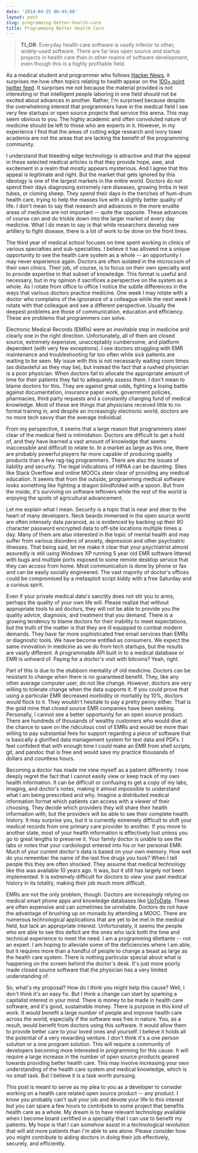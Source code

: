 ```yaml
---
date: '2014-04-15 00:44:00'
layout: post
slug: programming-better-health-care
title: Programming Better Health Care
---
```


> **TL;DR**: Everyday health care software is vastly inferior to other, widely-used software. There are far less open source and startup projects in health care than in other realms of software development, even though this is a highly profitable field.

As a medical student and programmer who follows [Hacker News][hn], it surprises me how often topics relating to health appear on the [100+ point twitter feed][feed]. It surprises me not because the material provided is not interesting or that intelligent people laboring in one field should not be excited about advances in another. Rather, I'm surprised because despite the overwhelming interest that programmers have in the medical field I see very few startups or open source projects that service this arena. This may seem obvious to you. The highly academic and often convoluted nature of medicine should be left to those who are experts in it. However, in my experience I find that the areas of cutting edge research and ivory tower academia are not the areas that are lacking the benefit of the programming community.

I understand that bleeding edge technology is attractive and that the appeal in these selected medical articles is that they provide hope, awe, and excitement in a realm that mostly appears mysterious. And I agree that this appeal is legitimate and right. But the market that gets ignored by this ideology is one of the largest markets in the entire world. Doctors do not spend their days diagnosing extremely rare diseases, growing limbs in test tubes, or cloning sheep. They spend their days in the trenches of hum-drum health care, trying to help the masses live with a slightly better quality of life. I don't mean to say that research and advances in the more erudite areas of medicine are not important -- quite the opposite. These advances of course can and do trickle down into the larger market of every day medicine. What I do mean to say is that while researchers develop new artillery to fight disease, there is a lot of work to be done on the front lines.

The third year of medical school focuses on time spent working in clinics of various specialties and sub-specialties. I believe it has allowed me a unique opportunity to see the health care system as a whole -- an opportunity I may never experience again. Doctors are often isolated in the microcosm of their own clinics. Their job, of course, is to focus on their own specialty and to provide expertise in that subset of knowledge. This format is useful and necessary, but in my opinion it sacrifices a perspective on the system as a whole. As I rotate from office to office I notice the subtle differences in the ways that various doctors practice medicine. One week I may rotate with a doctor who complains of the ignorance of a colleague while the next week I rotate with that colleague and see a different perspective. Usually the deepest problems are those of communication, education and efficiency. These are problems that programmers can solve.

Electronic Medical Records (EMRs) were an inevitable step in medicine and clearly one in the right direction. Unfortunately, all of them are closed source, extremely expensive, unacceptably cumbersome, and platform dependent (with very few exceptions). I see doctors struggling with EMR maintenance and troubleshooting far too often while sick patients are waiting to be seen. My issue with this is not necessarily waiting room times (as distasteful as they may be), but instead the fact that a rushed physician is a poor physician. When doctors fail to allocate the appropriate amount of time for their patients they fail to adequately assess them. I don't mean to blame doctors for this. They are against great odds, fighting a losing battle against documentation, insurance paper work, government policies, pharmacies, third party requests and a constantly changing fund of medical knowledge. Most of these are things that physicians received little to no formal training in, and despite an increasingly electronic world, doctors are no more tech savvy than the average individual.

From my perspective, it seems that a large reason that programmers steer clear of the medical field is intimidation. Doctors are difficult to get a hold of, and they have learned a vast amount of knowledge that seems inaccessible and difficult to relate to. In a market as large as this one, there are probably powerful players far more capable of producing quality products than a few rag-tag programmers. There are also the issues of liability and security. The legal indications of HIPAA can be daunting. Sites like Stack Overflow and online MOOCs steer clear of providing any medical education. It seems that from the outside, programming medical software looks something like fighting a dragon blindfolded with a spoon. But from the inside, it's surviving on software leftovers while the rest of the world is enjoying the spoils of agricultural advancement.

Let me explain what I mean. Security is a topic that is near and dear to the heart of many developers. Neck beards immersed in the open source world are often intensely data paranoid, as is evidenced by backing up their 80 character password encrypted data to off-site locations multiple times a day. Many of them are also interested in the topic of mental health and may suffer from various disorders of anxiety, depression and other psychiatric illnesses. That being said, let me make it clear that your psychiatrist almost assuredly is still using Windows XP running 5 year old EMR software littered with bugs and multiple ports exposed to some remote desktop service that they can access from home. Most communication is done by phone or fax and can be easily socially engineered. The vast majority of doctor's offices could be compromised by a metasploit script kiddy with a free Saturday and a curious spirit.

Even if your private medical data's sanctity does not stir you to arms, perhaps the quality of your own life will. Please realize that without appropriate tools to aid doctors, they will not be able to provide you the quality advice, diagnosis, and treatment that you demand. There is a growing tendency to blame doctors for their inability to meet expectations, but the truth of the matter is that they are ill equipped to combat modern demands. They have far more sophisticated free email services than EMRs or diagnostic tools. We have become entitled as consumers. We expect the same innovation in medicine as we do from tech startups, but the results are vastly different. A programmable API built in to a medical database or EMR is unheard of. Paying for a doctor's visit with bitcoins? Yeah, right.

Part of this is due to the stubborn mentality of old medicine. Doctors can be resistant to change when there is no guaranteed benefit. They, like any other average computer user, do not like change. However, doctors are very willing to tolerate change when the data supports it. If you could prove that using a particular EMR decreased morbidity or mortality by 10%, doctors would flock to it. They wouldn't hesitate to pay a pretty penny either. That is the gold mine that closed source EMR companies have been seeking. Personally, I cannot see a better opportunity for an open source product. There are hundreds of thousands of wealthy customers who would dive at the chance to save on the ridiculous cost of EMRs and would be more than willing to pay substantial fees for support regarding a piece of software that is basically a glorified data management system for text data and PDFs. I feel confident that with enough time I could make an EMR from shell scripts, git, and pandoc that is free and would save my practice thousands of dollars and countless hours.

Becoming a doctor has made me view myself as a patient differently. I now deeply regret the fact that I cannot easily view or keep track of my own health information. It can be difficult or confusing to get a copy of my labs, imaging, and doctor's notes, making it almost impossible to understand what I am being prescribed and why. Imagine a distributed medical information format which patients can access with a viewer of their choosing. They decide which providers they will share their health information with, but the providers will be able to see their complete health history. It may surprise you, but it is currently extremely difficult to shift your medical records from one primary care provider to another. If you move to another state, most of your health information is effectively lost unless you go to great lengths to preserve it. Your family doctor is unable to see the labs or notes that your cardiologist entered into his or her personal EMR. Much of your current doctor's data is based on your own memory. How well do you remember the name of the last five drugs you took? When I tell people this they are often shocked. They assume that medical technology like this was available 10 years ago. It was, but it still has largely not been implemented. It is extremely difficult for doctors to view your past medical history in its totality, making their job much more difficult.

EMRs are not the only problem, though. Doctors are increasingly relying on medical smart phone apps and knowledge databases like [UpToDate][]. These are often expensive and can sometimes be unreliable. Doctors do not have the advantage of brushing up on monads by attending a MOOC. There are numerous technological applications that are yet to be met in the medical field, but lack an appropriate interest. Unfortunately, it seems the people who are able to see this deficit are the ones who lack both the time and technical experience to meet the need. I am a programming dilettante -- not an expert. I am hoping to alleviate some of the deficiencies where I am able, but it requires more than a handful of people to change a beast as large as the health care system. There is nothing particular special about what is happening on the screen behind the doctor's desk. It's just more poorly made closed source software that the physician has a very limited understanding of.

So, what's my proposal? How do I think you might help this cause? Well, I don't think it's an easy fix. But I think a change can start by sparking a capitalist interest in your mind. There is money to be made in health care software, and it's good, sustainable money. There is purpose in this kind of work. It would benefit a large number of people and improve health care across the world, especially if the software was free in nature. You, as a result, would benefit from doctors using this software. It would allow them to provide better care to your loved ones and yourself. I believe it holds all the potential of a very rewarding venture. I don't think it's a one person solution or a one program solution. This will require a community of developers becoming more interested in programming for this cause. It will require a large increase in the number of open source products geared towards providing better health care. This may involve increasing your own understanding of the health care system and medical knowledge, which is no small task. But I believe it is a task worth pursuing.

This post is meant to serve as my plea to you as a developer to consider working on a health care related open source product -- any product. I know you probably can't quit your job and devote your life to this interest but you can spare a few hours to contribute to some project that benefits health care as a whole. My dream is to have relevant technology available when I become board certified in a specialty that I can use to benefit my patients. My hope is that I can somehow assist in a technological revolution that will aid more patients than I'm able to see alone. Please consider how you might contribute to aiding doctors in doing their job effectively, securely, and efficiently.

   [hn]: https://news.ycombinator.com/
   [feed]: http://talkfast.org/2010/07/23/a-cure-for-hacker-news-overload/
   [UpToDate]: http://www.uptodate.com/home
